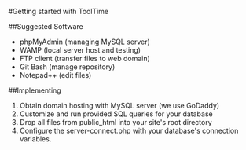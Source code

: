 #Getting started with ToolTime

##Suggested Software
* phpMyAdmin (managing MySQL server)
* WAMP (local server host and testing)
* FTP client (transfer files to web domain)
* Git Bash (manage repository)
* Notepad++ (edit files)

##Implementing
1. Obtain domain hosting with MySQL server (we use GoDaddy)
2. Customize and run provided SQL queries for your database
3. Drop all files from public_html into your site's root directory
4. Configure the server-connect.php with your database's connection variables.
